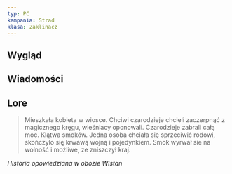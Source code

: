 ```yaml
---
typ: PC
kampania: Strad
klasa: Zaklinacz
---
```


## Wygląd



## Wiadomości




## Lore
>Mieszkała kobieta w wiosce. Chciwi czarodzieje chcieli zaczerpnąć z magicznego kręgu, wieśniacy oponowali. Czarodzieje zabrali całą moc. Klątwa smoków. Jedna osoba chciała się sprzeciwić rodowi, skończyło się krwawą wojną i pojedynkiem. Smok wyrwał sie na wolność i możliwe, ze zniszczył kraj.

*Historia opowiedziana w obozie Wistan*

